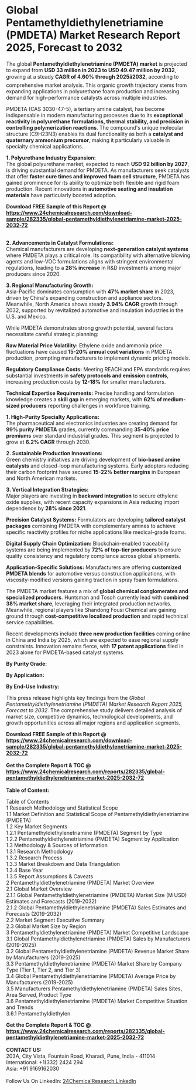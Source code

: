 <h1>Global Pentamethyldiethylenetriamine (PMDETA) Market Research Report 2025, Forecast to 2032</h1><p>The global <strong>Pentamethyldiethylenetriamine (PMDETA) market</strong> is projected to expand from <strong>USD 33 million in 2023 to USD 49.47 million by 2032</strong>, growing at a steady <strong>CAGR of 4.60% through 2025â2032</strong>, according to comprehensive market analysis. This organic growth trajectory stems from expanding applications in polyurethane foam production and increasing demand for high-performance catalysts across multiple industries.</p><p>PMDETA (CAS 3030-47-5), a tertiary amine catalyst, has become indispensable in modern manufacturing processes due to its <strong>exceptional reactivity in polyurethane formulations, thermal stability, and precision in controlling polymerization reactions</strong>. The compound's unique molecular structure (C9H23N3) enables its dual functionality as both a <strong>catalyst and quaternary ammonium precursor</strong>, making it particularly valuable in specialty chemical applications.</p><p><strong>1. Polyurethane Industry Expansion:</strong><br>
The global polyurethane market, expected to reach <strong>USD 92 billion by 2027</strong>, is driving substantial demand for PMDETA. As manufacturers seek catalysts that offer <strong>faster cure times and improved foam cell structure</strong>, PMDETA has gained prominence for its ability to optimize both flexible and rigid foam production. Recent innovations in <strong>automotive seating and insulation materials</strong> have particularly boosted adoption.</p><div><b>Download FREE Sample of this Report @ 
            <a href="https://www.24chemicalresearch.com/download-sample/282335/global-pentamethyldiethylenetriamine-market-2025-2032-72">
            https://www.24chemicalresearch.com/download-sample/282335/global-pentamethyldiethylenetriamine-market-2025-2032-72</a></b></div><br><p><strong>2. Advancements in Catalyst Formulations:</strong><br>
Chemical manufacturers are developing <strong>next-generation catalyst systems</strong> where PMDETA plays a critical role. Its compatibility with alternative blowing agents and low-VOC formulations aligns with stringent environmental regulations, leading to a <strong>28% increase</strong> in R&amp;D investments among major producers since 2020.</p><p><strong>3. Regional Manufacturing Growth:</strong><br>
Asia-Pacific dominates consumption with <strong>47% market share</strong> in 2023, driven by China's expanding construction and appliance sectors. Meanwhile, North America shows steady <strong>3.94% CAGR</strong> growth through 2032, supported by revitalized automotive and insulation industries in the U.S. and Mexico.</p><p>While PMDETA demonstrates strong growth potential, several factors necessitate careful strategic planning:</p><p><strong>Raw Material Price Volatility:</strong> Ethylene oxide and ammonia price fluctuations have caused <strong>15-20% annual cost variations</strong> in PMDETA production, prompting manufacturers to implement dynamic pricing models.</p><p><strong>Regulatory Compliance Costs:</strong> Meeting REACH and EPA standards requires substantial investments in <strong>safety protocols and emission controls</strong>, increasing production costs by <strong>12-18%</strong> for smaller manufacturers.</p><p><strong>Technical Expertise Requirements:</strong> Precise handling and formulation knowledge creates a <strong>skill gap</strong> in emerging markets, with <strong>62% of medium-sized producers</strong> reporting challenges in workforce training.</p><p><strong>1. High-Purity Specialty Applications:</strong><br>
The pharmaceutical and electronics industries are creating demand for <strong>99% purity PMDETA</strong> grades, currently commanding <strong>35-40% price premiums</strong> over standard industrial grades. This segment is projected to grow at <strong>6.2% CAGR</strong> through 2030.</p><p><strong>2. Sustainable Production Innovations:</strong><br>
Green chemistry initiatives are driving development of <strong>bio-based amine catalysts</strong> and closed-loop manufacturing systems. Early adopters reducing their carbon footprint have secured <strong>15-22% better margins</strong> in European and North American markets.</p><p><strong>3. Vertical Integration Strategies:</strong><br>
Major players are investing in <strong>backward integration</strong> to secure ethylene oxide supplies, with recent capacity expansions in Asia reducing import dependence by <strong>28% since 2021</strong>.</p><p><strong>Precision Catalyst Systems:</strong> Formulators are developing <strong>tailored catalyst packages</strong> combining PMDETA with complementary amines to achieve specific reactivity profiles for niche applications like medical-grade foams.</p><p><strong>Digital Supply Chain Optimization:</strong> Blockchain-enabled traceability systems are being implemented by <strong>72% of top-tier producers</strong> to ensure quality consistency and regulatory compliance across global shipments.</p><p><strong>Application-Specific Solutions:</strong> Manufacturers are offering <strong>customized PMDETA blends</strong> for automotive versus construction applications, with viscosity-modified versions gaining traction in spray foam formulations.</p><p>The PMDETA market features a mix of <strong>global chemical conglomerates and specialized producers</strong>. Huntsman and Tosoh currently lead with <strong>combined 38% market share</strong>, leveraging their integrated production networks. Meanwhile, regional players like Shandong Fousi Chemical are gaining ground through <strong>cost-competitive localized production</strong> and rapid technical service capabilities.</p><p>Recent developments include <strong>three new production facilities</strong> coming online in China and India by 2025, which are expected to ease regional supply constraints. Innovation remains fierce, with <strong>17 patent applications</strong> filed in 2023 alone for PMDETA-based catalyst systems.</p><p><strong>By Purity Grade:</strong></p><p><strong>By Application:</strong></p><p><strong>By End-Use Industry:</strong></p><p>This press release highlights key findings from the <em>Global Pentamethyldiethylenetriamine (PMDETA) Market Research Report 2025, Forecast to 2032</em>. The comprehensive study delivers detailed analysis of market size, competitive dynamics, technological developments, and growth opportunities across all major regions and application segments.</p><div><b>Download FREE Sample of this Report @ 
            <a href="https://www.24chemicalresearch.com/download-sample/282335/global-pentamethyldiethylenetriamine-market-2025-2032-72">
            https://www.24chemicalresearch.com/download-sample/282335/global-pentamethyldiethylenetriamine-market-2025-2032-72</a></b></div><br><div><b>Get the Complete Report & TOC @ 
            <a href="https://www.24chemicalresearch.com/reports/282335/global-pentamethyldiethylenetriamine-market-2025-2032-72">
            https://www.24chemicalresearch.com/reports/282335/global-pentamethyldiethylenetriamine-market-2025-2032-72</a></b></div><br>
            <b>Table of Content:</b><p>Table of Contents<br />
1 Research Methodology and Statistical Scope<br />
1.1 Market Definition and Statistical Scope of Pentamethyldiethylenetriamine (PMDETA)<br />
1.2 Key Market Segments<br />
1.2.1 Pentamethyldiethylenetriamine (PMDETA) Segment by Type<br />
1.2.2 Pentamethyldiethylenetriamine (PMDETA) Segment by Application<br />
1.3 Methodology & Sources of Information<br />
1.3.1 Research Methodology<br />
1.3.2 Research Process<br />
1.3.3 Market Breakdown and Data Triangulation<br />
1.3.4 Base Year<br />
1.3.5 Report Assumptions & Caveats<br />
2 Pentamethyldiethylenetriamine (PMDETA) Market Overview<br />
2.1 Global Market Overview<br />
2.1.1 Global Pentamethyldiethylenetriamine (PMDETA) Market Size (M USD) Estimates and Forecasts (2019-2032)<br />
2.1.2 Global Pentamethyldiethylenetriamine (PMDETA) Sales Estimates and Forecasts (2019-2032)<br />
2.2 Market Segment Executive Summary<br />
2.3 Global Market Size by Region<br />
3 Pentamethyldiethylenetriamine (PMDETA) Market Competitive Landscape<br />
3.1 Global Pentamethyldiethylenetriamine (PMDETA) Sales by Manufacturers (2019-2025)<br />
3.2 Global Pentamethyldiethylenetriamine (PMDETA) Revenue Market Share by Manufacturers (2019-2025)<br />
3.3 Pentamethyldiethylenetriamine (PMDETA) Market Share by Company Type (Tier 1, Tier 2, and Tier 3)<br />
3.4 Global Pentamethyldiethylenetriamine (PMDETA) Average Price by Manufacturers (2019-2025)<br />
3.5 Manufacturers Pentamethyldiethylenetriamine (PMDETA) Sales Sites, Area Served, Product Type<br />
3.6 Pentamethyldiethylenetriamine (PMDETA) Market Competitive Situation and Trends<br />
3.6.1 Pentamethyldiethylen</p><div><b>Get the Complete Report & TOC @ 
            <a href="https://www.24chemicalresearch.com/reports/282335/global-pentamethyldiethylenetriamine-market-2025-2032-72">
            https://www.24chemicalresearch.com/reports/282335/global-pentamethyldiethylenetriamine-market-2025-2032-72</a></b></div><br><b>CONTACT US:</b><br>
            203A, City Vista, Fountain Road, Kharadi, Pune, India - 411014<br>
            International: +1(332) 2424 294<br>
            Asia: +91 9169162030 <br><br>
            Follow Us On LinkedIn: <a href="https://www.linkedin.com/company/24chemicalresearch/">24ChemicalResearch LinkedIn</a>